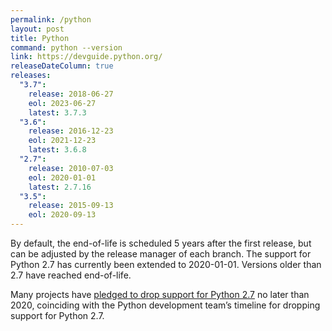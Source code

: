```yaml
---
permalink: /python
layout: post
title: Python
command: python --version
link: https://devguide.python.org/
releaseDateColumn: true
releases:
  "3.7":
    release: 2018-06-27
    eol: 2023-06-27
    latest: 3.7.3
  "3.6":
    release: 2016-12-23
    eol: 2021-12-23
    latest: 3.6.8
  "2.7":
    release: 2010-07-03
    eol: 2020-01-01
    latest: 2.7.16
  "3.5":
    release: 2015-09-13
    eol: 2020-09-13
---
```


By default, the end-of-life is scheduled 5 years after the first release, but can be adjusted by the release manager of each branch. The support for Python 2.7 has currently been extended to 2020-01-01. Versions older than 2.7 have reached end-of-life.

Many projects have [pledged to drop support for Python 2.7](https://python3statement.org/) no later than 2020, coinciding with the Python development team’s timeline for dropping support for Python 2.7.
